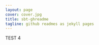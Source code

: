 ```yaml
---
layout: page
cover: cover.jpg
title: sbt-ghreadme
tagline: github readmes as jekyll pages
---
```


TEST 4